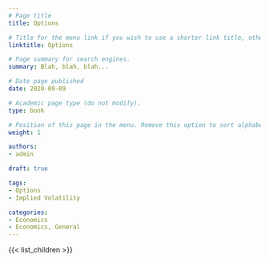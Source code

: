 ```yaml
--- 
# Page title
title: Options

# Title for the menu link if you wish to use a shorter link title, otherwise remove this option.
linktitle: Options

# Page summary for search engines.
summary: Blah, blah, blah...

# Date page published
date: 2020-09-09

# Academic page type (do not modify).
type: book

# Position of this page in the menu. Remove this option to sort alphabetically.
weight: 1

authors:
- admin

draft: true

tags:
- Options
- Implied Volatility

categories:
- Economics
- Economics, General
---
```


{{< list_children >}}